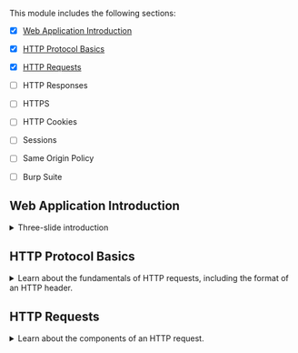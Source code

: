 This module includes the following sections:

- [x] [Web Application Introduction](#web-application-introduction)
- [x] [HTTP Protocol Basics](#http-protocol-basics)
- [x] [HTTP Requests](#http-requests)
- [ ] HTTP Responses
- [ ] HTTPS
- [ ] HTTP Cookies
- [ ] Sessions
- [ ] Same Origin Policy
- [ ] Burp Suite


## Web Application Introduction
<details>
  <summary>Three-slide introduction</summary>

  ![](img/3.1-1.png)
  
  ![](img/3.1-2.png)

  ![](img/3.1-3.png)
</details>

## HTTP Protocol Basics
<details>
  <summary>Learn about the fundamentals of HTTP requests, including the format of an HTTP header.</summary>

  ![](img/3.2-1.png)

  ![](img/3.2-2.png)

  ![](img/3.2-3.png)

  ![](img/3.2-4.png)

  ![](img/3.2-5.png)

  See https://hpbn.co/http1x/

  ![](img/3.2-6.png)

  ![](img/3.2-7.png)

  Here is an example of how you can use a Python script to send an HTTP request:

  ![](img/3.2-8.png)  

</details>

## HTTP Requests
<details>
  <summary>Learn about the components of an HTTP request.</summary>

  ![](img/3.2.1-1.png)

  ![](img/3.2.1-2.png)

  ![](img/3.2.1-3.png)

  ![](img/3.2.1-4.png)

  ![](img/3.2.1-5.png)

  ![](img/3.2.1-6.png)

  ![](img/3.2.1-7.png)

  ![](img/3.2.1-8.png)

  See https://www.w3.org/TR/uri-clarification/

  Here is an example of how you can use a Python script to send an HTTP request:

  ![](img/3.2-8.png)  

  To end lines in HTTP, you have to use the `\r` (carriage return) and the `\n` (newline) characters. See the previous section for requirements on this.

  ![](img/3.2.1-9.png)

  ![](img/3.2.1-10.png)

  ![](img/3.2.1-11.png)

  ![](img/3.2.1-12.png)

  ![](img/3.2.1-13.png)

  ![](img/3.2.1-14.png)

</details>
